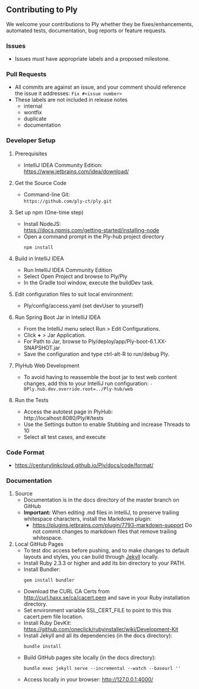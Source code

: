 ## Contributing to Ply
We welcome your contributions to Ply whether they be fixes/enhancements, automated tests, documentation, bug reports or feature requests.

### Issues
  - Issues must have appropriate labels and a proposed milestone.

### Pull Requests
  - All commits are against an issue, and your comment should reference the issue it addresses: `Fix #<issue number>`
  - These labels are not included in release notes
    - internal
    - wontfix
    - duplicate
    - documentation

### Developer Setup
1. Prerequisites
   - IntelliJ IDEA Community Edition:                              
     https://www.jetbrains.com/idea/download/


2. Get the Source Code
   - Command-line Git:  
     `https://github.com/ply-ct/ply.git`

3. Set up npm (One-time step)
   - Install NodeJS:                                                                     
     https://docs.npmjs.com/getting-started/installing-node
   - Open a command prompt in the Ply-hub project directory
     ```
     npm install
     ```

4. Build in IntelliJ IDEA
   - Run IntelliJ IDEA Community Edition
   - Select Open Project and browse to Ply/Ply
   - In the Gradle tool window, execute the buildDev task.

5. Edit configuration files to suit local environment:
   - Ply/config/access.yaml (set devUser to yourself)


6. Run Spring Boot Jar in IntelliJ IDEA
   - From the IntelliJ menu select Run > Edit Configurations.
   - Click **+** > Jar Application.
   - For Path to Jar, browse to Ply/deploy/app/Ply-boot-6.1.XX-SNAPSHOT.jar
   - Save the configuration and type ctrl-alt-R to run/debug Ply.

7. PlyHub Web Development
   - To avoid having to reassemble the boot jar to test web content changes, add this to your IntelliJ run configuration:
     `-DPly.hub.dev.override.root=../Ply-hub/web`

8. Run the Tests
   - Access the autotest page in PlyHub:
     http://localhost:8080/Ply/#/tests
   - Use the Settings button to enable Stubbing and increase Threads to 10
   - Select all test cases, and execute

### Code Format
   - https://centurylinkcloud.github.io/Ply/docs/code/format/


### Documentation
1. Source
   - Documentation is in the docs directory of the master branch on GitHub
   - **Important:** When editing .md files in IntelliJ, to preserve trailing whitespace characters, install the Markdown plugin:
     - https://plugins.jetbrains.com/plugin/7793-markdown-support
     Do not commit changes to markdown files that remove trailing whitespace.
2. Local GitHub Pages
   - To test doc access before pushing, and to make changes to default layouts and styles, you can build through [Jekyll](https://help.github.com/articles/about-github-pages-and-jekyll/) locally.
   - Install Ruby 2.3.3 or higher and add its bin directory to your PATH.
   - Install Bundler:
     ```
     gem install bundler
     ```
   - Download the CURL CA Certs from http://curl.haxx.se/ca/cacert.pem and save in your Ruby installation directory.
   - Set environment variable SSL_CERT_FILE to point to this this cacert.pem file location.
   - Install Ruby DevKit: https://github.com/oneclick/rubyinstaller/wiki/Development-Kit
   - Install Jekyll and all its dependencies (in the docs directory):
     ```
     bundle install
     ```
   - Build GitHub pages site locally (in the docs directory):
     ```
     bundle exec jekyll serve --incremental --watch --baseurl ''
     ```
   - Access locally in your browser:
     http://127.0.0.1:4000/

